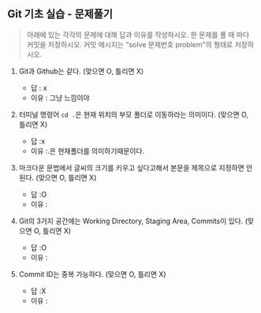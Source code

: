 ## Git 기초 실습 - 문제풀기

> 아래에 있는 각각의 문제에 대해 답과 이유를 작성하시오.
> 한 문제를 풀 때 마다 커밋을 저장하시오. 커밋 메시지는 "solve 문제번호 problem"의 형태로 저장하시오.



1. Git과 Github는 같다. (맞으면 O, 틀리면 X)

   - 답 : x
   - 이유 : 그냥 느낌이야

   

2. 터미널 명령어 `cd .`은 현재 위치의 부모 폴더로 이동하라는 의미이다. (맞으면 O, 틀리면 X)

   - 답 :x
   - 이유 :.은 현재폴더를 의미하기때문이다.



3. 마크다운 문법에서 글씨의 크기를 키우고 싶다고해서 본문을 제목으로 지정하면 안된다. (맞으면 O, 틀리면 X)
   - 답 :O
   - 이유 :



4. Git의 3가지 공간에는 Working Directory, Staging Area, Commits이 있다. (맞으면 O, 틀리면 X)
   - 답 :O
   - 이유 :



5. Commit ID는 중복 가능하다. (맞으면 O, 틀리면 X)
   - 답 :X
   - 이유 :
